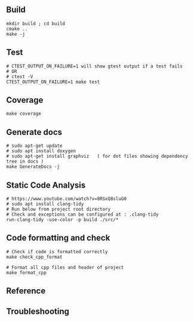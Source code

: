 ## Build 

```
mkdir build ; cd build
cmake ..
make -j
```

## Test

```
# CTEST_OUTPUT_ON_FAILURE=1 will show gtest output if a test fails
# OR
# ctest -V
CTEST_OUTPUT_ON_FAILURE=1 make test
```

## Coverage

```
make coverage
```

## Generate docs

```
# sudo apt-get update
# sudo apt install doxygen
# sudo apt-get install graphviz   ( for dot files showing dependency tree in docs )
make GenerateDocs -j
```

## Static Code Analysis

```
# https://www.youtube.com/watch?v=8RSxQ8sluG0
# sudo apt install clang-tidy
# Run below from project root directory
# Check and exceptions can be configured at : .clang-tidy
run-clang-tidy -use-color -p build ./src/*
```

## Code formatting and check

```
# Check if code is formatted correctly
make check_cpp_format

# Format all cpp files and header of project 
make format_cpp
```

## Reference


## Troubleshooting
